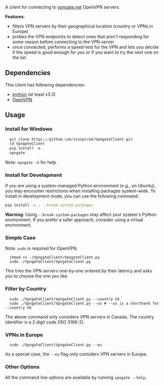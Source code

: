 A client for connecting to [vpngate.net](http://vpngate.net) OpenVPN servers.

**Features**:

- filters VPN servers by their geographical location (country or VPNs in Europe)
- probes the VPN endpoints to detect ones that aren't responding for some reason
  before connecting to the VPN server
- once connected, performs a speed-test for the VPN and lets you decide if the
  speed is good enough for you or if you want to try the next one on the list

## Dependencies

This client has following dependencies:

- [python](https://python.org) (at least v3.3)
- [OpenVPN](https://openvpn.net/)

## Usage

### Install for Windows

```powershell
  git clone https://github.com/sinspired/VpngateClient.git
  cd VpngateClient
  pip install -e .
  vpngate
```

Note: `vpngate -h` for help

### Install for Development

If you are using a system-managed Python environment (e.g., on Ubuntu), you may encounter restrictions when installing packages system-wide. To install in development mode, you can use the following command:

```bash
pip install -e . --break-system-packages
```

**Warning**: Using `--break-system-packages` may affect your system's Python environment. If you prefer a safer approach, consider using a virtual environment.

### Simple Case

Note: `sudo` is required for OpenVPN.

```shell
  chmod +x ./VpngateClient/VpngateClient.py
  sudo ./VpngateClient/VpngateClient.py
````

This tries the VPN servers one-by-one ordered by their latency and asks you to
choose the one you like.

### Filter by Country

```shell
  sudo ./VpngateClient/VpngateClient.py --country CA
  sudo ./VpngateClient/VpngateClient.py --us # --us is a shorthand for --country US
```

The above command only considers VPN servers in Canada. The country identifier is a 2 digit code (ISO 3166-2).

### VPNs in Europe

```shell
  sudo ./VpngateClient/VpngateClient.py --eu
```

As a special case, the `--eu` flag only considers VPN servers in Europe.

### Other Options

All the command line options are available by running `vpngate --help`.
